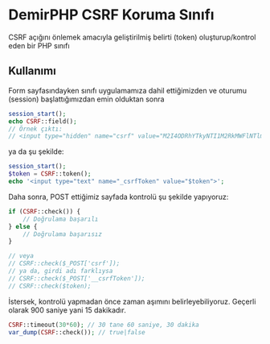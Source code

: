 # DemirPHP CSRF Koruma Sınıfı
CSRF açığını önlemek amacıyla geliştirilmiş belirti (token) oluşturup/kontrol eden bir PHP sınıfı

## Kullanımı
Form sayfasındayken sınıfı uygulamamıza dahil ettiğimizden ve oturumu (session) başlattığımızdan emin olduktan sonra

```php
session_start();
echo CSRF::field();
// Örnek çıktı: 
// <input type="hidden" name="csrf" value="M2I4ODRhYTkyNTI1M2RkMWFlNTlmMTVjODY2ZjE2Mzg3OWQ5MDQyMw=="> 
```
ya da şu şekilde:
```php
session_start();
$token = CSRF::token();
echo '<input type="text" name="_csrfToken" value="$token">';
```

Daha sonra, POST ettiğimiz sayfada kontrolü şu şekilde yapıyoruz:

```php
if (CSRF::check()) {
	// Doğrulama başarılı
} else {
	// Doğrulama başarısız
}

// veya
// CSRF::check($_POST['csrf']);
// ya da, girdi adı farklıysa
// CSRF::check($_POST['__csrfToken']);
// CSRF::check($token);
```

İstersek, kontrolü yapmadan önce zaman aşımını belirleyebiliyoruz. Geçerli olarak 900 saniye yani 15 dakikadır.

```php
CSRF::timeout(30*60); // 30 tane 60 saniye, 30 dakika
var_dump(CSRF::check()); // true|false
```
